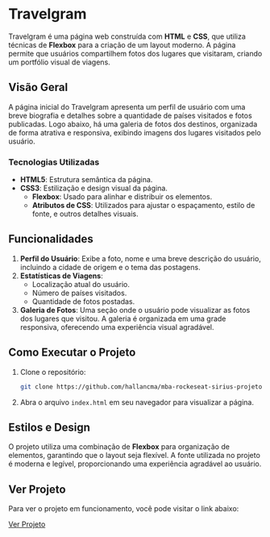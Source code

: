 # Travelgram

Travelgram é uma página web construída com **HTML** e **CSS**, que utiliza técnicas de **Flexbox** para a criação de um layout moderno. A página permite que usuários compartilhem fotos dos lugares que visitaram, criando um portfólio visual de viagens.

## Visão Geral

A página inicial do Travelgram apresenta um perfil de usuário com uma breve biografia e detalhes sobre a quantidade de países visitados e fotos publicadas. Logo abaixo, há uma galeria de fotos dos destinos, organizada de forma atrativa e responsiva, exibindo imagens dos lugares visitados pelo usuário.

### Tecnologias Utilizadas

- **HTML5**: Estrutura semântica da página.
- **CSS3**: Estilização e design visual da página.
  - **Flexbox**: Usado para alinhar e distribuir os elementos.
  - **Atributos de CSS**: Utilizados para ajustar o espaçamento, estilo de fonte, e outros detalhes visuais.

## Funcionalidades

1. **Perfil do Usuário**: Exibe a foto, nome e uma breve descrição do usuário, incluindo a cidade de origem e o tema das postagens.
2. **Estatísticas de Viagens**:
   - Localização atual do usuário.
   - Número de países visitados.
   - Quantidade de fotos postadas.
3. **Galeria de Fotos**: Uma seção onde o usuário pode visualizar as fotos dos lugares que visitou. A galeria é organizada em uma grade responsiva, oferecendo uma experiência visual agradável.

## Como Executar o Projeto

1. Clone o repositório:
   ```bash
   git clone https://github.com/hallancma/mba-rockeseat-sirius-projetos-02-travelgram.git
   ```
2. Abra o arquivo `index.html` em seu navegador para visualizar a página.

## Estilos e Design

O projeto utiliza uma combinação de **Flexbox** para organização de elementos, garantindo que o layout seja flexível. A fonte utilizada no projeto é moderna e legível, proporcionando uma experiência agradável ao usuário.

## Ver Projeto

Para ver o projeto em funcionamento, você pode visitar o link abaixo:

[Ver Projeto](https://travelgram.hallanchristian.com.br/)
